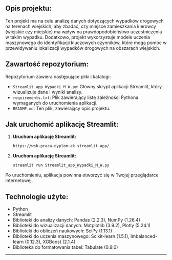 ## Opis projektu:
Ten projekt ma na celu analizę danych dotyczących wypadków drogowych na terenach wiejskich, aby zbadać, czy miejsce zamieszkania kierowcy (wiejskie czy miejskie) ma wpływ na prawdopodobieństwo uczestniczenia w takim wypadku. Dodatkowo, projekt wykorzystuje modele uczenia maszynowego do identyfikacji kluczowych czynników, które mogą pomóc w przewidywaniu lokalizacji wypadków drogowych na obszarach wiejskich.

## Zawartość repozytorium:
Repozytorium zawiera następujące pliki i katalogi:

-   `Streamlit_app_Wypadki_M_W.py`: Główny skrypt aplikacji Streamlit, który wizualizuje dane i wyniki analizy.
-   `requirements.txt`: Plik zawierający listę zależności Pythona wymaganych do uruchomienia aplikacji.
-   `README.md`: Ten plik, zawierający opis projektu.

## Jak uruchomić aplikację Streamlit:
1.  **Uruchom aplikację Streamlit:**
    ```bash
    https://wsb-praca-dyplom-ak.streamlit.app/
    ```
    
2.  **Uruchom aplikację Streamlit:**
    ```bash
    streamlit run Streamlit_app_Wypadki_M_W.py
    ```

   Po uruchomieniu, aplikacja powinna otworzyć się w Twojej przeglądarce internetowej.

## Technologie użyte:
-   Python
-   Streamlit
-   Biblioteki do analizy danych: Pandas (2.2.3), NumPy (1.26.4)
-   Biblioteki do wizualizacji danych: Matplotlib (3.9.2), Plotly (5.24.1)
-   Biblioteki do obliczeń naukowych: SciPy (1.13.1)
-   Biblioteki do uczenia maszynowego: Scikit-learn (1.5.1), Imbalanced-learn (0.12.3), XGBoost (2.1.4)
-   Biblioteka do formatowania tabel: Tabulate (0.9.0)

---
